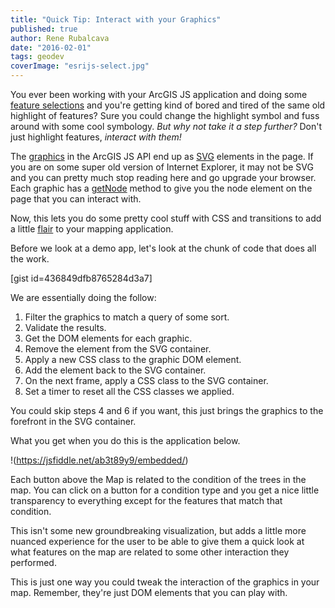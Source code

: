 ```yaml
---
title: "Quick Tip: Interact with your Graphics"
published: true
author: Rene Rubalcava
date: "2016-02-01"
tags: geodev
coverImage: "esrijs-select.jpg"
---
```


You ever been working with your ArcGIS JS application and doing some [feature selections](https://developers.arcgis.com/javascript/jsapi/featurelayer-amd.html#selectfeatures) and you're getting kind of bored and tired of the same old highlight of features? Sure you could change the highlight symbol and fuss around with some cool symbology. _But why not take it a step further?_ Don't just highlight features, _interact with them!_

The [graphics](https://developers.arcgis.com/javascript/jsapi/graphic-amd.html) in the ArcGIS JS API end up as [SVG](https://developer.mozilla.org/en-US/docs/Web/SVG) elements in the page. If you are on some super old version of Internet Explorer, it may not be SVG and you can pretty much stop reading here and go upgrade your browser. Each graphic has a [getNode](https://developers.arcgis.com/javascript/jsapi/graphic-amd.html#getnode) method to give you the node element on the page that you can interact with.

Now, this lets you do some pretty cool stuff with CSS and transitions to add a little [flair](https://www.youtube.com/watch?v=_ChQK8j6so8) to your mapping application.

Before we look at a demo app, let's look at the chunk of code that does all the work.

[gist id=436849dfb8765284d3a7]

We are essentially doing the follow:

1. Filter the graphics to match a query of some sort.
2. Validate the results.
3. Get the DOM elements for each graphic.
4. Remove the element from the SVG container.
5. Apply a new CSS class to the graphic DOM element.
6. Add the element back to the SVG container.
7. On the next frame, apply a CSS class to the SVG container.
8. Set a timer to reset all the CSS classes we applied.

You could skip steps 4 and 6 if you want, this just brings the graphics to the forefront in the SVG container.

What you get when you do this is the application below.

!(https://jsfiddle.net/ab3t89y9/embedded/)

Each button above the Map is related to the condition of the trees in the map. You can click on a button for a condition type and you get a nice little transparency to everything except for the features that match that condition.

This isn't some new groundbreaking visualization, but adds a little more nuanced experience for the user to be able to give them a quick look at what features on the map are related to some other interaction they performed.

This is just one way you could tweak the interaction of the graphics in your map. Remember, they're just DOM elements that you can play with.
